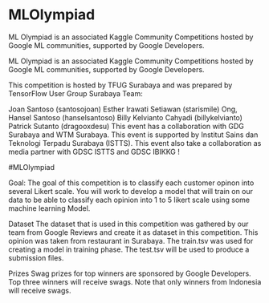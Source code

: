 # MLOlympiad
ML Olympiad is an associated Kaggle Community Competitions hosted by Google ML communities, supported by Google Developers.

ML Olympiad is an associated Kaggle Community Competitions hosted by Google ML communities, supported by Google Developers.

This competition is hosted by TFUG Surabaya and was prepared by TensorFlow User Group Surabaya Team:

Joan Santoso (santosojoan)
Esther Irawati Setiawan (starismile)
Ong, Hansel Santoso (hanselsantoso)
Billy Kelvianto Cahyadi (billykelvianto)
Patrick Sutanto (dragooxdesu)
This event has a collaboration with GDG Surabaya and WTM Surabaya. This event is supported by Institut Sains dan Teknologi Terpadu Surabaya (ISTTS). This event also take a collaboration as media partner with GDSC ISTTS and GDSC IBIKKG !

#MLOlympiad

Goal:
The goal of this competition is to classify each customer opinon into several Likert scale. You will work to develop a model that will train on our data to be able to classify each opinion into 1 to 5 likert scale using some machine learning Model.

Dataset
The dataset that is used in this competition was gathered by our team from Google Reviews and create it as dataset in this competition. This opinion was taken from restaurant in Surabaya. The train.tsv was used for creating a model in training phase. The test.tsv will be used to produce a submission files.

Prizes
Swag prizes for top winners are sponsored by Google Developers. Top three winners will receive swags. Note that only winners from Indonesia will receive swags.
